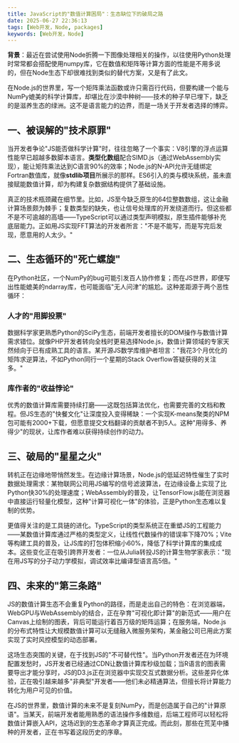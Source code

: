 ```yaml
---
title: JavaScript的"数值计算困局"：生态缺位下的破局之路
date: 2025-06-27 22:36:13
tags: [Web开发，Node, packages]
keywords: [Web开发，Node]
---
```



**背景**：最近在尝试使用Node折腾一下图像处理相关的操作，以往使用Python处理时常常都会搭配使用numpy库，它在数值和矩阵等计算方面的性能是不用多说的，但在Node生态下却很难找到类似的替代方案，又是有了此文。


在Node.js的世界里，写一个矩阵乘法函数或许只需百行代码，但要构建一个能与NumPy媲美的科学计算库，却堪比在沙漠中种树——技术的种子早已埋下，缺乏的是滋养生态的绿洲。这不是语言能力的边界，而是一场关于开发者选择的博弈。

## 一、被误解的"技术原罪"
当开发者争论"JS能否做科学计算"时，往往忽略了一个事实：V8引擎的浮点运算性能早已超越多数脚本语言。**类型化数组**配合SIMD.js（通过WebAssembly实现），能让矩阵乘法达到C语言90%的效率；Node.js的N-API允许无缝绑定Fortran数值库，就像**stdlib项目**所展示的那样。ES6引入的类与模块系统，虽未直接赋能数值计算，却为构建复杂数据结构提供了基础设施。

真正的技术瓶颈藏在细节里。比如，JS至今缺乏原生的64位整数数组，这让金融计算场景颇为棘手；复数类型的缺失，也让信号处理库的开发绕道而行。但这些都不是不可逾越的高墙——TypeScript可以通过类型声明模拟，原生插件能够补充底层能力。正如用JS实现FFT算法的开发者所言："不是不能写，而是写完后发现，愿意用的人太少。"

## 二、生态循环的"死亡螺旋"
在Python社区，一个NumPy的bug可能引发百人协作修复；而在JS世界，即便写出性能媲美的ndarray库，也可能面临"无人问津"的尴尬。这种差距源于两个恶性循环：

### 人才的"用脚投票"
数据科学家更熟悉Python的SciPy生态，前端开发者擅长的DOM操作与数值计算需求错位。就像PHP开发者转向全栈时更易选择Node.js，数值计算领域的专家天然倾向于已有成熟工具的语言。某开源JS数学库维护者坦言："我花3个月优化的矩阵求逆算法，不如Python同行一个星期的Stack Overflow答疑获得的关注多。"

### 库作者的"收益悖论"
优秀的数值计算库需要持续打磨——这既包括算法优化，也需要完善的文档和教程。但JS生态的"快餐文化"让深度投入变得稀缺：一个实现K-means聚类的NPM包可能有2000+下载，但愿意提交文档翻译的贡献者不到5人。这种"用得多、养得少"的现状，让库作者难以获得持续创作的动力。

## 三、破局的"星星之火"
转机正在边缘地带悄然发生。在边缘计算场景，Node.js的低延迟特性催生了实时数据处理需求：某物联网公司用JS编写的信号滤波算法，在边缘设备上实现了比Python快30%的处理速度；WebAssembly的普及，让TensorFlow.js能在浏览器中直接运行轻量化模型，这种"计算可视化一体"的体验，正是Python生态难以复制的优势。

更值得关注的是工具链的进化。TypeScript的类型系统正在重塑JS的工程能力——某数值计算库通过严格的类型定义，让线性代数操作的错误率下降70%；Vite等构建工具的普及，让JS库的打包体积缩小60%，降低了科学计算库的集成成本。这些变化正在吸引跨界开发者：一位从Julia转投JS的计算生物学家表示："现在用JS写的分子动力学模拟，调试效率比编译型语言高5倍。"

## 四、未来的"第三条路"
JS的数值计算生态不会重复Python的路径，而是走出自己的特色：在浏览器端，WebGPU与WebAssembly的结合，正在孕育"可视化即计算"的新范式——用户在Canvas上绘制的图表，背后可能运行着百万级的矩阵运算；在服务端，Node.js的分布式特性让大规模数值计算可以无缝融入微服务架构，某金融公司已用此方案实现了实时风控模型的动态部署。

这场生态突围的关键，在于找到JS的"不可替代性"。当Python开发者还在为环境配置发愁时，JS开发者已经通过CDN让数值计算库秒级加载；当R语言的图表需要导出才能分享时，JS的D3.js正在浏览器中实现交互式数据分析。这些差异化体验，正在吸引越来越多"非典型"开发者——他们未必精通算法，但擅长将计算能力转化为用户可见的价值。

在JS的世界里，数值计算的未来不是复刻NumPy，而是创造属于自己的"计算原语"。当某天，前端开发者能用熟悉的语法操作多维数组，后端工程师可以轻松将数值计算嵌入API，这场迟到的生态革命才算真正完成。而此刻，那些在荒芜中播种的开发者，正在书写着这段历史的序章。